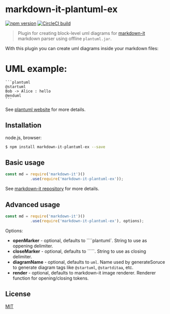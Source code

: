 # markdown-it-plantuml-ex

[![npm version](https://img.shields.io/npm/v/markdown-it-plantuml-ex.svg)](https://www.npmjs.com/package/markdown-it-plantuml-ex)
[![CircleCI build](https://img.shields.io/circleci/project/github/xhinliang/markdown-it-plantuml-ex.svg)](https://circleci.com/gh/xhinliang/markdown-it-plantuml/tree/master)

> Plugin for creating block-level uml diagrams for [markdown-it](https://github.com/markdown-it/markdown-it) markdown parser using offline `plantuml.jar`.

With this plugin you can create uml diagrams inside your markdown files:

# UML example:


    ```plantuml
    @startuml
    Bob -> Alice : hello
    @enduml
    ```

See [plantuml website](https://plantuml.com) for more details.

## Installation

node.js, browser:

```bash
$ npm install markdown-it-plantuml-ex --save
```

## Basic usage

```js
const md = require('markdown-it')()
           .use(require('markdown-it-plantuml-ex'));
```

See [markdown-it repository](https://github.com/markdown-it/markdown-it) for more details.

## Advanced usage

```js
const md = require('markdown-it')()
           .use(require('markdown-it-plantuml-ex'), options);
```

Options:
  - __openMarker__ - optional, defaults to ````plantuml`. String to use as oppening delimiter.
  - __closeMarker__ - optional, defaults to `````. String to use as closing delimiter.
  - __diagramName__ - optional, defaults to `uml`. Name used by generateSoruce to generate diagram tags like `@startuml`, `@startditaa`, etc.
  - __render__ - optional, defaults to markdown-it image renderer. Renderer function for opening/closing tokens.

## License

[MIT](https://github.com/xhinliang/markdown-it-plantuml-ex/blob/master/LICENSE)
